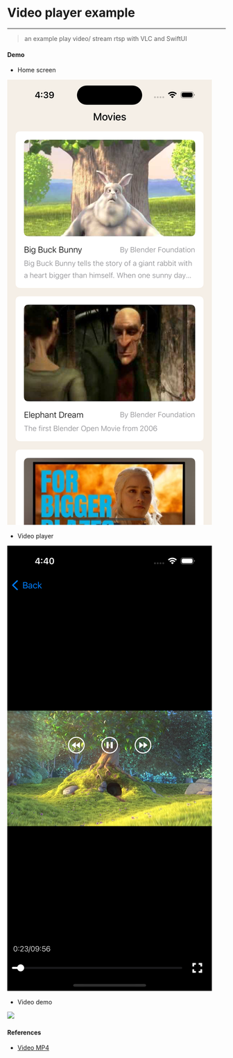 # Video player example

---

> an example play video/ stream rtsp with VLC and SwiftUI

#### Demo

- Home screen

![](./Resources/home_screen.png)

- Video player

![](/Resources/video_view.png)

- Video demo

![](/Resources/video_demo.gif)

#### References

- [Video MP4](https://gist.github.com/jsturgis/3b19447b304616f18657)